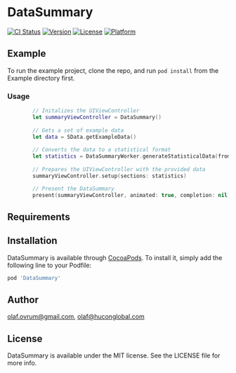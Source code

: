# DataSummary

[![CI Status](http://img.shields.io/travis/olaf.ovrum@gmail.com/DataSummary.svg?style=flat)](https://travis-ci.org/olaf.ovrum@gmail.com/DataSummary)
[![Version](https://img.shields.io/cocoapods/v/DataSummary.svg?style=flat)](http://cocoapods.org/pods/DataSummary)
[![License](https://img.shields.io/cocoapods/l/DataSummary.svg?style=flat)](http://cocoapods.org/pods/DataSummary)
[![Platform](https://img.shields.io/cocoapods/p/DataSummary.svg?style=flat)](http://cocoapods.org/pods/DataSummary)

## Example

To run the example project, clone the repo, and run `pod install` from the Example directory first.

### Usage
```swift
		// Initalizes the UIViewController
		let summaryViewController = DataSummary()
        
        // Gets a set of example data
        let data = SData.getExampleData()
        
        // Converts the data to a statistical format
        let statistics = DataSummaryWorker.generateStatisticalData(from: data)
        
        // Prepares the UIViewController with the provided data
        summaryViewController.setup(sections: statistics)

        // Present the DataSummary
        present(summaryViewController, animated: true, completion: nil)
```

## Requirements

## Installation

DataSummary is available through [CocoaPods](http://cocoapods.org). To install
it, simply add the following line to your Podfile:

```ruby
pod 'DataSummary'
```

## Author

olaf.ovrum@gmail.com, olaf@huconglobal.com

## License

DataSummary is available under the MIT license. See the LICENSE file for more info.
